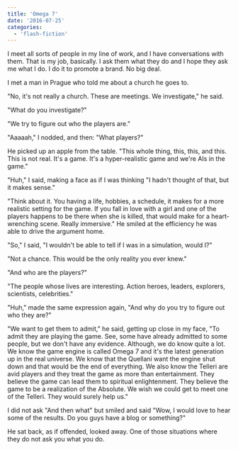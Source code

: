 ```yaml
---
title: 'Omega 7'
date: '2016-07-25'
categories:
  - 'flash-fiction'
---
```


I meet all sorts of people in my line of work, and I have conversations with
them. That is my job, basically. I ask them what they do and I hope they ask me
what I do. I do it to promote a brand. No big deal.

<!-- truncate -->


I met a man in Prague who told me about a church he goes to.

"No, it's not really a church. These are meetings. We investigate," he said.

"What do you investigate?"

"We try to figure out who the players are."

"Aaaaah," I nodded, and then: "What players?"

He picked up an apple from the table. "This whole thing, this, this, and this.
This is not real. It's a game. It's a hyper-realistic game and we're AIs in the
game."

"Huh," I said, making a face as if I was thinking "I hadn't thought of that, but
it makes sense."

"Think about it. You having a life, hobbies, a schedule, it makes for a more
realistic setting for the game. If you fall in love with a girl and one of the
players happens to be there when she is killed, that would make for a
heart-wrenching scene. Really immersive." He smiled at the efficiency he was
able to drive the argument home.

"So," I said, "I wouldn't be able to tell if I was in a simulation, would I?"

"Not a chance. This would be the only reality you ever knew."

"And who are the players?"

"The people whose lives are interesting. Action heroes, leaders, explorers,
scientists, celebrities."

"Huh," made the same expression again, "And why do you try to figure out who
they are?"

"We want to get them to admit," he said, getting up close in my face, "To admit
they are playing the game. See, some have already admitted to some people, but
we don't have any evidence. Although, we do know quite a lot. We know the game
engine is called Omega 7 and it's the latest generation up in the real universe.
We know that the Quellani want the engine shut down and that would be the end of
everything. We also know the Telleri are avid players and they treat the game as
more than entertainment. They believe the game can lead them to spiritual
enlightenment. They believe the game to be a realization of the Absolute. We
wish we could get to meet one of the Telleri. They would surely help us."

I did not ask "And then what" but smiled and said "Wow, I would love to hear
some of the results. Do you guys have a blog or something?"

He sat back, as if offended, looked away. One of those situations where they do
not ask you what you do.
